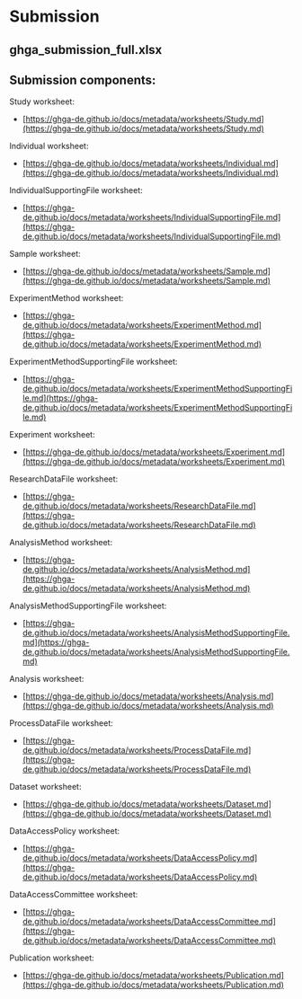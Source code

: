 # Submission

## ghga_submission_full.xlsx<br>

Submission components:
----------------------


Study worksheet:
* [https://ghga-de.github.io/docs/metadata/worksheets/Study.md](https://ghga-de.github.io/docs/metadata/worksheets/Study.md)<br>


Individual worksheet:
* [https://ghga-de.github.io/docs/metadata/worksheets/Individual.md](https://ghga-de.github.io/docs/metadata/worksheets/Individual.md)<br>


IndividualSupportingFile worksheet:
* [https://ghga-de.github.io/docs/metadata/worksheets/IndividualSupportingFile.md](https://ghga-de.github.io/docs/metadata/worksheets/IndividualSupportingFile.md)<br>


Sample worksheet:
* [https://ghga-de.github.io/docs/metadata/worksheets/Sample.md](https://ghga-de.github.io/docs/metadata/worksheets/Sample.md)<br>


ExperimentMethod worksheet:
* [https://ghga-de.github.io/docs/metadata/worksheets/ExperimentMethod.md](https://ghga-de.github.io/docs/metadata/worksheets/ExperimentMethod.md)<br>


ExperimentMethodSupportingFile worksheet:
* [https://ghga-de.github.io/docs/metadata/worksheets/ExperimentMethodSupportingFile.md](https://ghga-de.github.io/docs/metadata/worksheets/ExperimentMethodSupportingFile.md)<br>


Experiment worksheet:
* [https://ghga-de.github.io/docs/metadata/worksheets/Experiment.md](https://ghga-de.github.io/docs/metadata/worksheets/Experiment.md)<br>


ResearchDataFile worksheet:
* [https://ghga-de.github.io/docs/metadata/worksheets/ResearchDataFile.md](https://ghga-de.github.io/docs/metadata/worksheets/ResearchDataFile.md)<br>


AnalysisMethod worksheet:
* [https://ghga-de.github.io/docs/metadata/worksheets/AnalysisMethod.md](https://ghga-de.github.io/docs/metadata/worksheets/AnalysisMethod.md)<br>


AnalysisMethodSupportingFile worksheet:
* [https://ghga-de.github.io/docs/metadata/worksheets/AnalysisMethodSupportingFile.md](https://ghga-de.github.io/docs/metadata/worksheets/AnalysisMethodSupportingFile.md)<br>


Analysis worksheet:
* [https://ghga-de.github.io/docs/metadata/worksheets/Analysis.md](https://ghga-de.github.io/docs/metadata/worksheets/Analysis.md)<br>


ProcessDataFile worksheet:
* [https://ghga-de.github.io/docs/metadata/worksheets/ProcessDataFile.md](https://ghga-de.github.io/docs/metadata/worksheets/ProcessDataFile.md)<br>


Dataset worksheet:
* [https://ghga-de.github.io/docs/metadata/worksheets/Dataset.md](https://ghga-de.github.io/docs/metadata/worksheets/Dataset.md)<br>


DataAccessPolicy worksheet:
* [https://ghga-de.github.io/docs/metadata/worksheets/DataAccessPolicy.md](https://ghga-de.github.io/docs/metadata/worksheets/DataAccessPolicy.md)<br>


DataAccessCommittee worksheet:
* [https://ghga-de.github.io/docs/metadata/worksheets/DataAccessCommittee.md](https://ghga-de.github.io/docs/metadata/worksheets/DataAccessCommittee.md)<br>


Publication worksheet:
* [https://ghga-de.github.io/docs/metadata/worksheets/Publication.md](https://ghga-de.github.io/docs/metadata/worksheets/Publication.md)<br>


